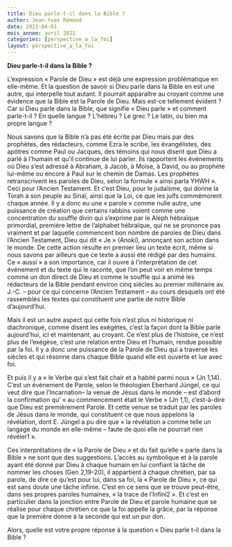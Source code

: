 ```yaml
---
title: Dieu parle-t-il dans la Bible ?
author: Jean-Yves Rémond
date: 2021-04-01
mois_annee: avril 2021
categories: [perspective_a_la_foi]
layout: perspective_a_la_foi
---
```


**Dieu parle-t-il dans la Bible ?**

L’expression « Parole de Dieu » est déjà une expression problématique en elle-même. Et la question de savoir si Dieu parle dans la Bible en est une autre, qui interpelle
tout autant. Il pourrait apparaître au croyant comme une évidence que la Bible est la Parole de Dieu. Mais est-ce tellement évident ? Car si Dieu parle dans la Bible, que
signifie « Dieu parle » et comment parle-t-il ? En quelle langue ? L’hébreu ? Le grec ? Le latin, ou bien ma propre langue ? 

Nous savons que la Bible n’a pas été écrite par Dieu mais par des prophètes, des rédacteurs, comme Ezra le scribe, les évangélistes, des apôtres comme Paul ou Jacques,
des témoins qui nous disent que Dieu a parlé à l’humain et qu’il continue de lui parler. Ils rapportent les événements où Dieu s’est adressé à Abraham, à Jacob, à Moïse,
à David, ou au prophète lui-même ou encore à Paul sur le chemin de Damas. Les prophètes retranscrivent les paroles de Dieu, selon la formule « ainsi parla YHWH ». Ceci 
pour l’Ancien Testament. Et c’est Dieu, pour le judaïsme, qui donne la Torah à son peuple au Sinaï, ainsi que la Loi, ce que les juifs commémorent chaque année. Il y a
donc eu une « parole » comme nulle autre, une puissance de création que certains rabbins voient comme une concentration du souffle divin qui s’exprime par le Aleph 
hébraïque primordial, première lettre de l’alphabet hébraïque, qui ne se prononce pas vraiment et par laquelle commencent bon nombre de paroles de Dieu dans l’Ancien Testament,
Dieu qui dit « Je » (Anoki), annonçant son action dans le monde. De cette action résulte en premier lieu un texte écrit, même si nous savons par ailleurs que ce texte a aussi
été rédigé par des humains. Ce « aussi » a son importance, car il ouvre à l’interprétation de cet événement et du texte qui le raconte, que l’on peut voir en même temps
comme un don direct de Dieu et comme le souffle qui a animé les rédacteurs de la Bible pendant environ cinq siècles au premier millénaire av. J.-C. – pour ce qui concerne
l’Ancien Testament – au cours desquels ont été rassemblés les textes qui constituent une partie de notre Bible d’aujourd’hui.  

Mais il est un autre aspect qui cette fois n’est plus ni historique ni diachronique, comme disent les exégètes, c’est la façon dont la Bible parle aujourd’hui, ici et 
maintenant, au croyant. Ce n’est plus de l’histoire, ce n’est plus de l’exégèse, c’est une relation entre Dieu et l’humain, rendue possible par la foi. Il y a donc une
puissance de la Parole de Dieu qui a traversé les siècles et qui résonne dans chaque Bible quand elle est ouverte et lue avec foi.  

Et puis il y a « le Verbe qui s’est fait chair et a habité parmi nous » (Jn 1,14). C’est un événement de Parole, selon le théologien Eberhard Jüngel, ce qui veut
dire que l’Incarnation– la venue de Jésus dans le monde – est d’abord la confirmation qu’ « au commencement était le Verbe » (Jn 1,1), c’est-à-dire que Dieu est 
premièrement Parole. Et cette venue se traduit par les paroles de Jésus dans le monde, qui constituent ce que nous appelons la révélation, dont E. Jüngel a pu dire
que « la révélation a comme telle un langage du monde en elle-même – faute de quoi elle ne pourrait rien révéler1 ».  

Ces interprétations de « la Parole de Dieu » et du fait qu’elle « parle dans la Bible » ne sont que des suggestions. L’accès au symbolique et à la parole ayant
été donné par Dieu à chaque humain en lui confiant la tâche de nommer les choses (Gen 2,19-20), il appartient à chaque chrétien, par sa parole, de dire ce qu’est 
pour lui, dans sa foi, la « Parole de Dieu », ce qui est sans doute une tâche infinie. C’est en ce sens que se trouve peut-être, dans ses propres paroles humaines,
« la trace de l’Infini2 ». Et c’est en particulier dans la jonction entre Parole de Dieu et parole humaine que se réalise pour chaque chrétien ce que la foi appelle
la grâce, par la réponse que la première donne à la seconde qui est un pur don. 

Alors, quelle est votre propre réponse à la question « Dieu parle t-il dans la Bible ?  
